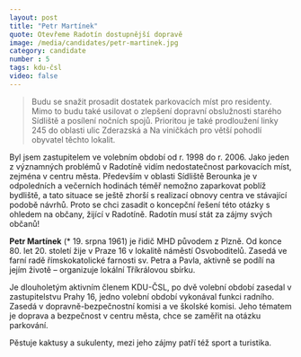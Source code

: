 ```yaml
---
layout: post
title: "Petr Martínek"
quote: Otevřeme Radotín dostupnější dopravě
image: /media/candidates/petr-martinek.jpg
category: candidate
number : 5
tags: kdu-čsl
video: false
---
```


> Budu se snažit prosadit dostatek parkovacích míst pro residenty. Mimo to budu také
usilovat o zlepšení dopravní obslužnosti starého Sídliště a posílení nočních spojů. Prioritou je také prodloužení linky 245 do oblasti ulic Zderazská a Na viničkách pro větší pohodlí obyvatel těchto lokalit.

Byl jsem zastupitelem ve volebním období od r. 1998 do r. 2006. Jako jeden z významných problémů
v Radotíně vidím nedostatečnost parkovacích míst, zejména v centru města. Především v oblasti
Sídliště Berounka je v odpoledních a večerních hodinách téměř nemožno zaparkovat poblíž bydliště,
a tato situace se ještě zhorší s realizací obnovy centra ve stávající podobě návrhů. Proto se chci
zasadit o koncepční řešení této otázky s ohledem na občany, žijící v Radotíně. Radotín musí stát za
zájmy svých občanů!

**Petr Martínek** (* 19. srpna 1961) je řidič MHD původem z Plzně. Od konce 80. let 20. století žije v Praze 16 v lokalitě náměstí Osvoboditelů. Zasedá ve farní radě římskokatolické farnosti sv. Petra a Pavla, aktivně se podílí na jejím životě – organizuje lokální Tříkrálovou sbírku. 

Je dlouholetým aktivním členem KDU-ČSL, po dvě volební období zasedal v zastupitelstvu Prahy 16, jedno volební období vykonával funkci radního. Zasedá v dopravně-bezpečnostní komisi a ve školské komisi. Jeho tématem je doprava a bezpečnost v centru města, chce se zaměřit na otázku parkování.

Pěstuje kaktusy a sukulenty, mezi jeho zájmy patří též sport a turistika.
